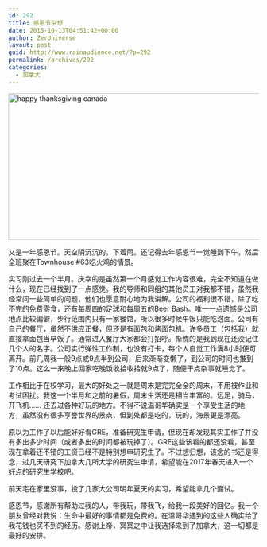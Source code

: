 ```yaml
---
id: 292
title: 感恩节杂想
date: 2015-10-13T04:51:42+00:00
author: ZerUniverse
layout: post
guid: http://www.rainaudience.net/?p=292
permalink: /archives/292
categories:
  - 加拿大
---
```

[<img class="alignnone wp-image-293 " src="http://www.rainaudience.net/wp-content/uploads/2015/10/happy-thanksgiving-canada-e1444683051946.jpg" alt="happy thanksgiving canada" width="577" height="295" />](http://www.rainaudience.net/wp-content/uploads/2015/10/happy-thanksgiving-canada.jpg)

又是一年感恩节。天空阴沉沉的，下着雨。还记得去年感恩节一觉睡到下午，然后全班聚在Townhouse #63吃火鸡的情景。

实习刚过去一个半月。庆幸的是虽然第一个月感觉工作内容很难，完全不知道在做什么，现在已经找到了一点感觉。我的导师和同组的其他员工对我都不错，虽然我经常问一些简单的问题，他们也愿意耐心地为我讲解。公司的福利很不错，除了吃不完的免费零食，还有每周四的足球和每周五的Beer Bash。唯一一点遗憾是公司地点比较偏僻，步行范围内只有一家餐馆，所以很多时候午饭只能吃泡面。公司有自己的餐厅，虽然不供应正餐，但还是有面包和烤面包机。许多员工（包括我）就直接拿面包当早饭了。通常进入餐厅大家都会打招呼。惭愧的是我到现在还没记住几个人的名字。公司实行弹性工作制，也没有打卡，每个人自觉工作满8小时便可离开。前几周我一般9点或9点半到公司，后来渐渐变懒了，到公司的时间也推到了10点。这么一来晚上回家吃晚饭收拾收拾就9点了，随便干点杂事就睡觉了。

工作相比于在校学习，最大的好处之一就是周末是完完全全的周末，不用被作业和考试困扰。我这一个半月和之前的暑假，周末生活还是相当丰富的。远足，骑马，开飞机&#8230;&#8230; 还去过各种好玩的地方。不得不说温哥华确实是一个享受生活的地方，虽然没有很多享誉世界的景点，但到处都是吃的，玩的，海景更是漂亮。

原以为工作了以后能好好看GRE，准备研究生申请，但现在却发现其实工作了并没有多出多少时间（或者多出的时间都被玩掉了）。GRE这些该看的都还没看，甚至现在拿着还不错的工资已经不是特别想申研究生了。不过想归想，该念的书还是得念，过几天研究下加拿大几所大学的研究生申请，希望能在2017年春天进入一个好点的研究生学校吧。

前天宅在家里没事，投了几家大公司明年夏天的实习，希望能拿几个面试。

感恩节，感谢所有帮助过我的人，带我玩，带我飞，给我一段美好的回忆。我一个朋友曾经对我说：生命中最好的事情都是免费的。在温哥华遇到的这些人确实给了我花钱也买不到的经历。感谢上帝，冥冥之中让我选择来到了加拿大，这一切都是最好的安排。

&nbsp;
